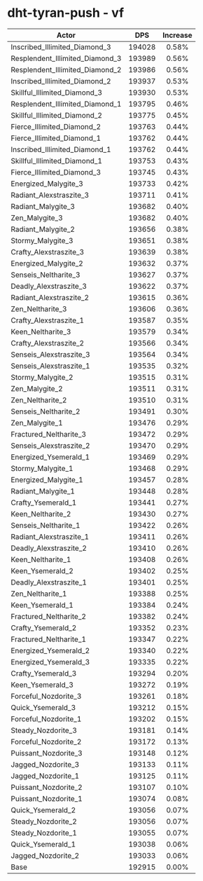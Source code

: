 # dht-tyran-push - vf
| Actor | DPS | Increase |
|---|:---:|:---:|
|Inscribed_Illimited_Diamond_3|194028|0.58%|
|Resplendent_Illimited_Diamond_3|193989|0.56%|
|Resplendent_Illimited_Diamond_2|193986|0.56%|
|Inscribed_Illimited_Diamond_2|193937|0.53%|
|Skillful_Illimited_Diamond_3|193930|0.53%|
|Resplendent_Illimited_Diamond_1|193795|0.46%|
|Skillful_Illimited_Diamond_2|193775|0.45%|
|Fierce_Illimited_Diamond_2|193763|0.44%|
|Fierce_Illimited_Diamond_1|193762|0.44%|
|Inscribed_Illimited_Diamond_1|193762|0.44%|
|Skillful_Illimited_Diamond_1|193753|0.43%|
|Fierce_Illimited_Diamond_3|193745|0.43%|
|Energized_Malygite_3|193733|0.42%|
|Radiant_Alexstraszite_3|193711|0.41%|
|Radiant_Malygite_3|193682|0.40%|
|Zen_Malygite_3|193682|0.40%|
|Radiant_Malygite_2|193656|0.38%|
|Stormy_Malygite_3|193651|0.38%|
|Crafty_Alexstraszite_3|193639|0.38%|
|Energized_Malygite_2|193632|0.37%|
|Senseis_Neltharite_3|193627|0.37%|
|Deadly_Alexstraszite_3|193622|0.37%|
|Radiant_Alexstraszite_2|193615|0.36%|
|Zen_Neltharite_3|193606|0.36%|
|Crafty_Alexstraszite_1|193587|0.35%|
|Keen_Neltharite_3|193579|0.34%|
|Crafty_Alexstraszite_2|193566|0.34%|
|Senseis_Alexstraszite_3|193564|0.34%|
|Senseis_Alexstraszite_1|193535|0.32%|
|Stormy_Malygite_2|193515|0.31%|
|Zen_Malygite_2|193511|0.31%|
|Zen_Neltharite_2|193510|0.31%|
|Senseis_Neltharite_2|193491|0.30%|
|Zen_Malygite_1|193476|0.29%|
|Fractured_Neltharite_3|193472|0.29%|
|Senseis_Alexstraszite_2|193470|0.29%|
|Energized_Ysemerald_1|193469|0.29%|
|Stormy_Malygite_1|193468|0.29%|
|Energized_Malygite_1|193457|0.28%|
|Radiant_Malygite_1|193448|0.28%|
|Crafty_Ysemerald_1|193441|0.27%|
|Keen_Neltharite_2|193430|0.27%|
|Senseis_Neltharite_1|193422|0.26%|
|Radiant_Alexstraszite_1|193411|0.26%|
|Deadly_Alexstraszite_2|193410|0.26%|
|Keen_Neltharite_1|193408|0.26%|
|Keen_Ysemerald_2|193402|0.25%|
|Deadly_Alexstraszite_1|193401|0.25%|
|Zen_Neltharite_1|193388|0.25%|
|Keen_Ysemerald_1|193384|0.24%|
|Fractured_Neltharite_2|193382|0.24%|
|Crafty_Ysemerald_2|193352|0.23%|
|Fractured_Neltharite_1|193347|0.22%|
|Energized_Ysemerald_2|193340|0.22%|
|Energized_Ysemerald_3|193335|0.22%|
|Crafty_Ysemerald_3|193294|0.20%|
|Keen_Ysemerald_3|193272|0.19%|
|Forceful_Nozdorite_3|193261|0.18%|
|Quick_Ysemerald_3|193212|0.15%|
|Forceful_Nozdorite_1|193202|0.15%|
|Steady_Nozdorite_3|193181|0.14%|
|Forceful_Nozdorite_2|193172|0.13%|
|Puissant_Nozdorite_3|193148|0.12%|
|Jagged_Nozdorite_3|193133|0.11%|
|Jagged_Nozdorite_1|193125|0.11%|
|Puissant_Nozdorite_2|193107|0.10%|
|Puissant_Nozdorite_1|193074|0.08%|
|Quick_Ysemerald_2|193056|0.07%|
|Steady_Nozdorite_2|193056|0.07%|
|Steady_Nozdorite_1|193055|0.07%|
|Quick_Ysemerald_1|193038|0.06%|
|Jagged_Nozdorite_2|193033|0.06%|
|Base|192915|0.00%|
